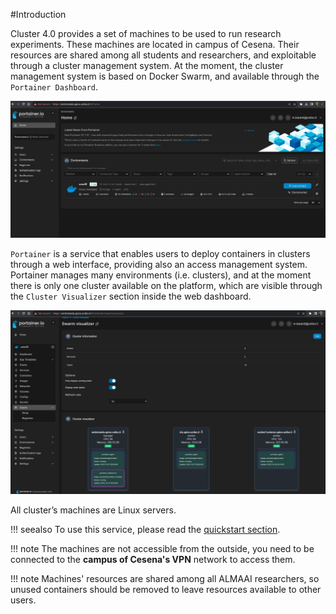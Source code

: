 #Introduction

Cluster 4.0 provides a set of machines to be used to run research experiments. 
These machines are located in campus of Cesena.
Their resources are shared among all students and researchers, and exploitable through a cluster management system.
At the moment, the cluster management system is based on Docker Swarm, and available through the `Portainer Dashboard`. 

![](./images/portainer_environments.png)

`Portainer` is a service that enables users to deploy containers in clusters through a web interface, providing also an access management system. Portainer manages many environments (i.e. clusters), and at the moment there is only one cluster available on the platform, which are visible through the `Cluster Visualizer` section inside the web dashboard.

![](./images/cluster-nodes.png)

All cluster’s machines are Linux servers.

!!! seealso
    To use this service, please read the [quickstart section](./quickstart.md).

!!! note
    The machines are not accessible from the outside, you need to be connected to the **campus of Cesena's VPN** network to access them.

!!! note
    Machines' resources are shared among all ALMAAI researchers, so unused containers should be removed to leave resources available to other users.
